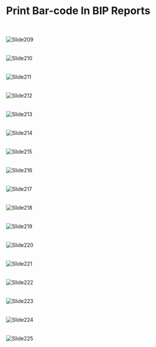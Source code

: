 # Print Bar-code In BIP Reports

<br><br>
![Slide209](https://github.com/user-attachments/assets/cc4d3229-4fb8-49f0-9496-0bf005752260)
<br><br><br>
![Slide210](https://github.com/user-attachments/assets/d482a2e9-2311-4d1b-977f-8c3fc505a9fe)
<br><br><br>
![Slide211](https://github.com/user-attachments/assets/595183e0-4fc1-4661-9f72-a25512258642)
<br><br><br>
![Slide212](https://github.com/user-attachments/assets/e730a26c-36d8-4b49-8406-76ef53703813)
<br><br><br>
![Slide213](https://github.com/user-attachments/assets/645360aa-3906-45c7-ba57-ae8d701fd893)
<br><br><br>
![Slide214](https://github.com/user-attachments/assets/7400fef8-ba1f-487d-94ef-39162499e261)
<br><br><br>
![Slide215](https://github.com/user-attachments/assets/42b457e7-5ae1-4a89-bcea-ccc3424b1fd5)
<br><br><br>
![Slide216](https://github.com/user-attachments/assets/79e62cc6-4412-4b56-9d38-18b031f3c89c)
<br><br><br>
![Slide217](https://github.com/user-attachments/assets/ff619541-7f26-423d-873e-b0c73cf8f9bb)
<br><br><br>
![Slide218](https://github.com/user-attachments/assets/8e65848c-c3fe-444e-8e2f-9a46dac1334b)
<br><br><br>
![Slide219](https://github.com/user-attachments/assets/1df5242f-2d4b-45d7-9dff-fc3aef3991be)
<br><br><br>
![Slide220](https://github.com/user-attachments/assets/cefca2e4-e4a6-49aa-bb5d-d9e0cb0b64af)
<br><br><br>
![Slide221](https://github.com/user-attachments/assets/4da3e3df-f01b-4914-abdb-7252556e57e4)
<br><br><br>
![Slide222](https://github.com/user-attachments/assets/0a929969-e27a-47a0-a616-93cf3a9f9bef)
<br><br><br>
![Slide223](https://github.com/user-attachments/assets/838ff9cf-2a16-40ab-803f-8c4b38bf95d2)
<br><br><br>
![Slide224](https://github.com/user-attachments/assets/1228b9ab-181f-4b20-bc64-497a4c052442)
<br><br><br>
![Slide225](https://github.com/user-attachments/assets/b7b6f229-574e-477d-aec5-4a5cae7bbf25)
<br><br><br>
